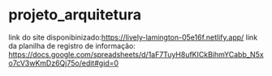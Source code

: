 # projeto_arquitetura
link do site disponibinizado:https://lively-lamington-05e16f.netlify.app/
link da planilha de registro de informação: https://docs.google.com/spreadsheets/d/1aF7TuyH8ufKICkBihmYCabb_N5xo7cV3wKmDz6Qj75o/edit#gid=0
